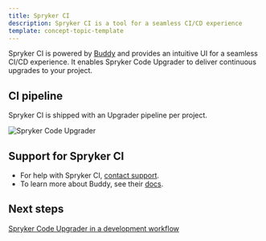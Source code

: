 ```yaml
---
title: Spryker CI
description: Spryker CI is a tool for a seamless CI/CD experience
template: concept-topic-template
---
```


Spryker CI is powered by [Buddy](https://buddy.works/) and provides an intuitive UI for a seamless CI/CD experience. It enables Spryker Code Upgrader to deliver continuous upgrades to your project.

## CI pipeline

Spryker CI is shipped with an Upgrader pipeline per project.

![Spryker Code Upgrader](https://spryker.s3.eu-central-1.amazonaws.com/docs/paas%2B/dev/spryker-ci.md/spryker-code-upgrader.png)

## Support for Spryker CI

* For help with Spryker CI, [contact support](https://spryker.force.com/support/s/).
* To learn more about Buddy, see their [docs](https://buddy.works/docs).

## Next steps

[Spryker Code Upgrader in a development workflow](/docs/paas-plus/dev/spryker-code-upgrader-in-a-development-workflow.html)
